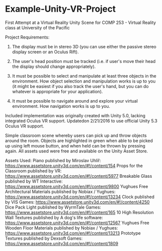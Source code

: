 # Example-Unity-VR-Project
First Attempt at a Virtual Reality Unity Scene for COMP 253 - Virtual Reality class at University of the Pacific

Project Requirements:

1. The display must be in stereo 3D (you can use either the passive stereo display screen or an Oculus Rift).

2. The user's head position must be tracked (i.e. if user's move their head the display should change appropriately).

3. It must be possible to select and manipulate at least three objects in the environment. How object selection and manipulation works is up to you (it might be easiest if you also track the user's hand, but you can do whatever is appropriate for your application).

4. It must be possible to navigate around and explore your virtual environment. How navigation works is up to you.

Included implementation was originally created with Unity 5.0, lacking integrated Oculus VR support. Updatedon 2/21/2016 to use official Unity 5.3 Oculus VR support.

Simple classroom scene whereby users can pick up and throw objects around the room. Objects are highlighted in green when able to be picked up using left mouse button, and when held can be thrown by pressing again.
All assets used were free and available on the Unity Asset Store.

Assets Used:
Piano published by Miroslav Uhlíř: https://www.assetstore.unity3d.com/en/#!/content/154
Props for the Classroom published by VR: https://www.assetstore.unity3d.com/en/#!/content/5977
Breakable Glass published by WT Interactive: https://www.assetstore.unity3d.com/en/#!/content/9800
Yughues Free Architectural Materials published by Nobiax / Yughues: https://www.assetstore.unity3d.com/en/#!/content/13234
Clock published by VIS Games: https://www.assetstore.unity3d.com/en/#!/content/4250
Dice Pack Light published by WyrmTale Games: https://www.assetstore.unity3d.com/en/#!/content/165
10 High Resolution Wall Textures published by A dog's life software: https://www.assetstore.unity3d.com/en/#!/content/12567
Yughues Free Wooden Floor Materials published by Nobiax / Yughues: https://www.assetstore.unity3d.com/en/#!/content/13213
Prototype Textures published by Dexsoft Games: https://www.assetstore.unity3d.com/en/#!/content/1809
